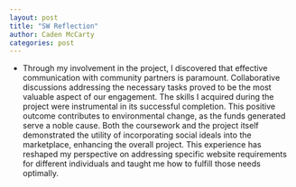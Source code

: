 ```yaml
---
layout: post
title: "SW Reflection"
author: Caden McCarty
categories: post
---
```


- Through my involvement in the project, I discovered that effective communication with community partners is paramount. Collaborative discussions addressing the necessary tasks proved to be the most valuable aspect of our engagement. The skills I acquired during the project were instrumental in its successful completion. This positive outcome contributes to environmental change, as the funds generated serve a noble cause. Both the coursework and the project itself demonstrated the utility of incorporating social ideals into the marketplace, enhancing the overall project. This experience has reshaped my perspective on addressing specific website requirements for different individuals and taught me how to fulfill those needs optimally.